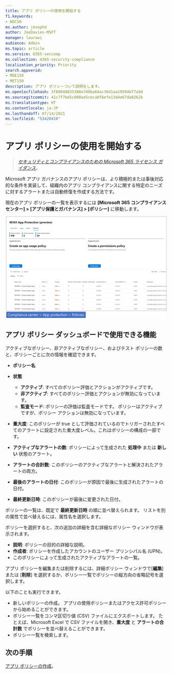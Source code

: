 ```yaml
---
title: アプリ ポリシーの使用を開始する
f1.keywords:
- NOCSH
ms.author: josephd
author: JoeDavies-MSFT
manager: laurawi
audience: Admin
ms.topic: article
ms.service: O365-seccomp
ms.collection: m365-security-compliance
localization_priority: Priority
search.appverid:
- MOE150
- MET150
description: アプリ ポリシーついて説明をします。
ms.openlocfilehash: 3f80048835388e740ba64ac36d1aa19594bf7a9d
ms.sourcegitcommit: 41c7f7bd5c808ee5ceca0f6efe13d4e67da0262b
ms.translationtype: HT
ms.contentlocale: ja-JP
ms.lasthandoff: 07/14/2021
ms.locfileid: "53420410"
---
```

# <a name="get-started-with-app-policies"></a>アプリ ポリシーの使用を開始する

>*[セキュリティとコンプライアンスのための Microsoft 365 ライセンス ガイダンス](https://aka.ms/ComplianceSD)。*

Microsoft アプリ ガバナンスのアプリ ポリシーは、より積極的または事後対応的な条件を実装して、組織内のアプリ コンプライアンスに関する特定のニーズに対するアラートまたは自動修復を作成する方法です。

現在のアプリ ポリシーの一覧を表示するには **[Microsoft 365 コンプライアンス センター] > [アプリ保護とガバナンス] > [ポリシー]** に移動します。

![Microsoft 365 コンプライアンス センターの MAPG ポリシーの概要ページ](..\media\manage-app-protection-governance\mapg-cc-policies.png)

## <a name="whats-available-on-the-app-policies-dashboard"></a>アプリ ポリシー ダッシュボードで使用できる機能

アクティブなポリシー、非アクティブなポリシー、およびテスト ポリシーの数と、ポリシーごとに次の情報を確認できます。

- **ポリシー名**
- **状態**

  - **アクティブ**: すべてのポリシー評価とアクションがアクティブです。
  - **非アクティブ**: すべてのポリシー評価とアクションが無効になっています。
  - **監査モード**: ポリシーの評価は監査モードです。 ポリシーはアクティブですが、ポリシー アクションは無効になっています。

- **重大度**: このポリシーが true として評価されているのでトリガーされたすべてのアラートに設定された重大度レベル。これはポリシーの構成の一部です。
- **アクティブなアラートの数**: ポリシーによって生成された **処理中** または **新しい** 状態のアラート。
- **アラートの合計数**: このポリシーのアクティブなアラートと解決されたアラートの両方。
- **最後のアラートの日付**: このポリシーが原因で最後に生成されたアラートの日付。
- **最終更新日時**: このポリシーが最後に変更された日付。

ポリシーの一覧は、既定で **最終更新日時** の順に並べ替えられます。 リストを別の属性で並べ替えるには、属性名を選択します。

ポリシーを選択すると、次の追加の詳細を含む詳細なポリシー ウィンドウが表示されます。

- **説明**: ポリシーの目的の詳細な説明。
- **作成者**: ポリシーを作成したアカウントのユーザー プリンシパル名 (UPN)。
- このポリシーによって生成されたアクティブなアラートの一覧。

アプリ ポリシーを編集または削除するには、詳細ポリシー ウィンドウで[**編集**] または [**削除**] を選択するか、ポリシー一覧でポリシーの縦方向の省略記号を選択します。

以下のことも実行できます。

- 新しいポリシーの作成。 アプリの使用ポリシーまたはアクセス許可ポリシーから始めることができます。
- ポリシー一覧をコンマ区切り値 (CSV) ファイルにエクスポートします。 たとえば、Microsoft Excel で CSV ファイルを開き、**重大度** と **アラートの合計数** でポリシーを並べ替えることができます。
- ポリシー一覧を検索します。

## <a name="next-step"></a>次の手順

[アプリ ポリシーの作成](app-governance-app-policies-create.md)。
